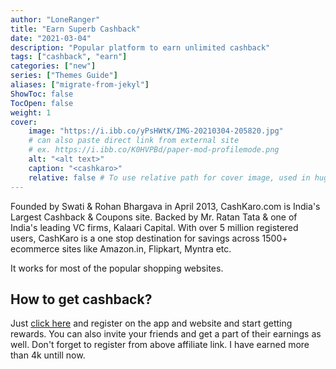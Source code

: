 ```yaml
---
author: "LoneRanger"
title: "Earn Superb Cashback"
date: "2021-03-04"
description: "Popular platform to earn unlimited cashback"
tags: ["cashback", "earn"]
categories: ["new"]
series: ["Themes Guide"]
aliases: ["migrate-from-jekyl"]
ShowToc: false
TocOpen: false
weight: 1
cover:
    image: "https://i.ibb.co/yPsHWtK/IMG-20210304-205820.jpg"
    # can also paste direct link from external site
    # ex. https://i.ibb.co/K0HVPBd/paper-mod-profilemode.png
    alt: "<alt text>"
    caption: "<cashkaro>"
    relative: false # To use relative path for cover image, used in hugo Page-bundles
---
```

Founded by Swati & Rohan Bhargava in April 2013, CashKaro.com is India's Largest Cashback & Coupons site. Backed by Mr. Ratan Tata & one of India's leading VC firms, Kalaari Capital. With over 5 million registered users, CashKaro is a one stop destination for savings across 1500+ ecommerce sites like Amazon.in, Flipkart, Myntra etc.

It works for most of the popular shopping websites.

## How to get cashback?

Just [click here](https://cashk.app.link/XQPsy7f3leb) and register on the app and website and start getting rewards. You can also invite your friends and get a part of their earnings as well. Don't forget to register from above affiliate link. I have earned more than 4k untill now.